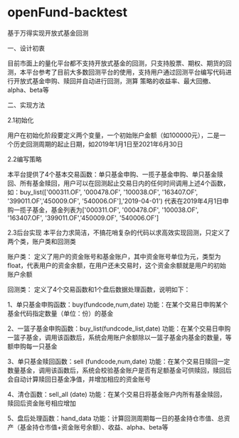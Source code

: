 # openFund-backtest
基于万得实现开放式基金回测

一、设计初衷

目前市面上的量化平台都不支持开放式基金的回测，只支持股票、期权、期货的回测，本平台参考了目前大多数回测平台的使用，支持用户通过回测平台编写代码进行开放式基金申购、赎回并自动进行回测，测算
策略的收益率、最大回撤、alpha、beta等

二、实现方法

2.1初始化

用户在初始化阶段要定义两个变量，一个初始账户金额（如100000元），二是一个历史回测周期的起止日期，如2019年1月1日至2021年6月30日

2.2编写策略

本平台提供了4个基本交易函数：单只基金申购、一揽子基金申购、单只基金赎回、所有基金赎回，用户可以在回测起止交易日内的任何时间调用上述4个函数，如：buy_list(['000311.OF', '000478.OF', '100038.OF', '163407.OF', '399011.OF','450009.OF', '540006.OF'],'2019-04-01')
代表在2019年4月1日申购一揽子基金，基金列表为['000311.OF', '000478.OF', '100038.OF', '163407.OF', '399011.OF','450009.OF', '540006.OF']

2.3后台实现
本平台力求简洁，不搞花哨复杂的代码以求高效实现回测，只定义了两个类，账户类和回测类

账户类：
定义了用户的资金账号和基金账户，其中资金账号单位为元，类型为float，代表用户的资金余额，在用户还未交易时，这个资金余额就是用户的初始账户余额

回测类：
定义了4个交易函数和1个盘后数据处理函数，说明如下：

1、单只基金申购函数：buy(fundcode,num,date)
功能：在某个交易日申购某个基金代码指定数量（单位：份）的基金

2、一篮子基金申购函数：buy_list(fundcode_list,date)
功能：在某个交易日申购一篮子基金，调用该函数后，系统会用账户余额除以一篮子基金内基金的数量，等额申购每一只基金

3、单只基金赎回函数：sell (fundcode,num,date)
功能：在某个交易日赎回一定数量基金，调用该函数后，系统会校验基金账户是否有足额基金可供赎回，赎回后会自动计算赎回日基金净值，并增加相应的资金账号

4、清仓函数：sell_all (date)
功能：在某个交易日将基金账户内所有基金赎回，赎回后资金账号相应增加

5、盘后处理函数：hand_data
功能：计算回测周期每一日的基金持仓市值、总资产（基金持仓市值+资金账号余额）、收益、alpha、beta等
